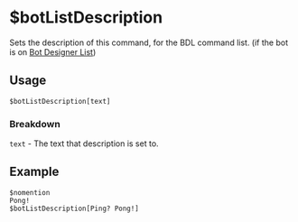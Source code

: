 # $botListDescription
Sets the description of this command, for the BDL command list. (if the bot is on [Bot Designer List](https://botdesignerlist.com))

## Usage
```
$botListDescription[text]
```

### Breakdown
`text` - The text that description is set to.

## Example
```
$nomention
Pong!
$botListDescription[Ping? Pong!]
```
